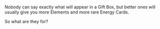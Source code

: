Nobody can say exactly what will appear in a Gift Box, but better ones will usually give you more Elements and more rare Energy Cards.

So what are they for?
